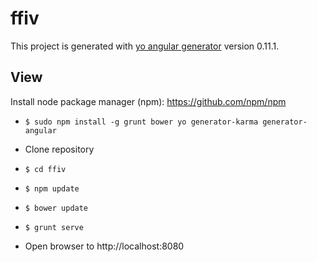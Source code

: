 ffiv
====

This project is generated with [yo angular generator](https://github.com/yeoman/generator-angular)
version 0.11.1.

View
----

Install node package manager (npm): https://github.com/npm/npm

* `$ sudo npm install -g grunt bower yo generator-karma generator-angular`

* Clone repository
* `$ cd ffiv`
* `$ npm update`
* `$ bower update`
* `$ grunt serve`
* Open browser to http://localhost:8080

